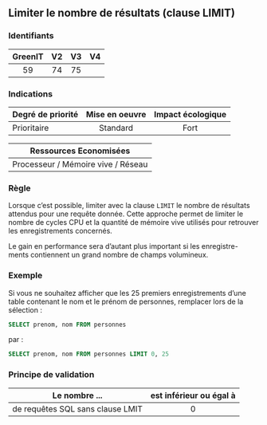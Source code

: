 ## Limiter le nombre de résultats (clause LIMIT)

### Identifiants

| GreenIT |  V2  |  V3  |  V4  |
|:-------:|:----:|:----:|:----:|
|  59    | 74  | 75  |      |

### Indications

| Degré de priorité |      Mise en oeuvre       |  Impact écologique    | 
|-------------------|:-------------------------:|:---------------------:|
|  Prioritaire      |  Standard                 |    Fort               | 


|Ressources Economisées                                      |
|:----------------------------------------------------------:|
| Processeur / Mémoire vive / Réseau   |

### Règle

Lorsque c’est possible, limiter avec la clause `LIMIT` le nombre de résultats attendus pour une requête donnée. Cette approche permet de limiter le nombre de cycles CPU et la quantité de mémoire vive utilisés pour retrouver les enregistrements concernés.

Le gain en performance sera d’autant plus important si les enregistre- ments contiennent un grand nombre de champs volumineux.

### Exemple

Si vous ne souhaitez afficher que les 25 premiers enregistrements d’une table contenant le nom et le prénom de personnes, remplacer lors de la sélection :
```sql
SELECT prenom, nom FROM personnes
```
par :
```sql
SELECT prenom, nom FROM personnes LIMIT 0, 25
```


### Principe de validation

| Le nombre ...     | est inférieur ou égal à   |  
|-------------------|:-------------------------:|
| de requêtes SQL sans clause LMIT  | 0  |
